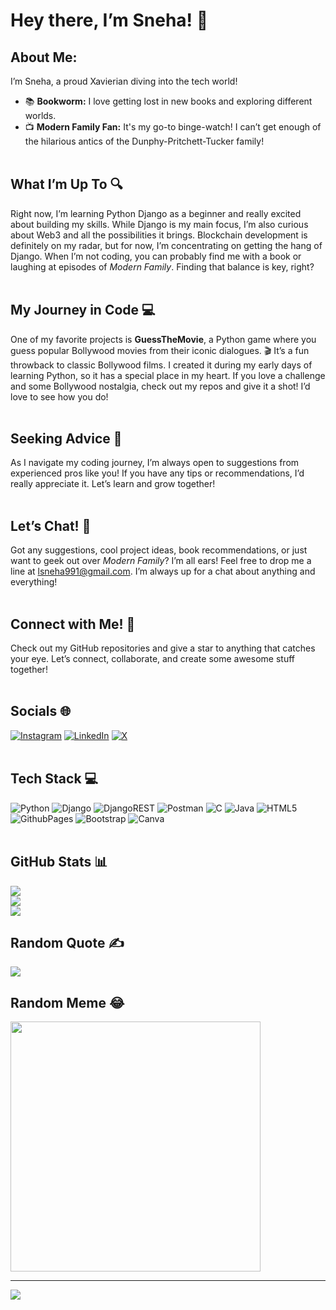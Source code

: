 
# Hey there, I’m Sneha! 👋

## About Me:
I’m Sneha, a proud Xavierian diving into the tech world!

- 📚 **Bookworm:** I love getting lost in new books and exploring different worlds.<br>
- 📺 **Modern Family Fan:** It's my go-to binge-watch! I can’t get enough of the hilarious antics of the Dunphy-Pritchett-Tucker family!<br><br>

## What I’m Up To 🔍 
Right now, I’m learning Python Django as a beginner and really excited about building my skills. While Django is my main focus, I’m also curious about Web3 and all the possibilities it brings. Blockchain development is definitely on my radar, but for now, I’m concentrating on getting the hang of Django. When I’m not coding, you can probably find me with a book or laughing at episodes of *Modern Family*. Finding that balance is key, right? <br><br>

## My Journey in Code 💻
One of my favorite projects is **GuessTheMovie**, a Python game where you guess popular Bollywood movies from their iconic dialogues. 🎬 It’s a fun throwback to classic Bollywood films. I created it during my early days of learning Python, so it has a special place in my heart. If you love a challenge and some Bollywood nostalgia, check out my repos and give it a shot! I’d love to see how you do!<br><br>

## Seeking Advice 🌱
As I navigate my coding journey, I’m always open to suggestions from experienced pros like you! If you have any tips or recommendations, I’d really appreciate it. Let’s learn and grow together! <br><br>

## Let’s Chat! 💬
Got any suggestions, cool project ideas, book recommendations, or just want to geek out over *Modern Family*? I’m all ears! Feel free to drop me a line at [lsneha991@gmail.com](mailto:lsneha991@gmail.com). I’m always up for a chat about anything and everything!<br><br>

## Connect with Me! 🤝
Check out my GitHub repositories and give a star to anything that catches your eye. Let’s connect, collaborate, and create some awesome stuff together! <br><br>


## Socials 🌐
[![Instagram](https://img.shields.io/badge/Instagram-%23E4405F.svg?logo=Instagram&logoColor=white)](https://instagram.com/typicaleoxx) [![LinkedIn](https://img.shields.io/badge/LinkedIn-%230077B5.svg?logo=linkedin&logoColor=white)](https://linkedin.com/in/snehalama) [![X](https://img.shields.io/badge/X-black.svg?logo=X&logoColor=white)](https://x.com/typicaleoxx) <br><br>


## Tech Stack 💻 
![Python](https://img.shields.io/badge/python-3670A0?style=for-the-badge&logo=python&logoColor=ffdd54) ![Django](https://img.shields.io/badge/django-%23092E20.svg?style=for-the-badge&logo=django&logoColor=white) ![DjangoREST](https://img.shields.io/badge/DJANGO-REST-ff1709?style=for-the-badge&logo=django&logoColor=white&color=ff1709&labelColor=gray) ![Postman](https://img.shields.io/badge/Postman-FF6C37?style=for-the-badge&logo=postman&logoColor=white) ![C](https://img.shields.io/badge/c-%2300599C.svg?style=for-the-badge&logo=c&logoColor=white) ![Java](https://img.shields.io/badge/Java-ED8B00?style=for-the-badge&logo=openjdk&logoColor=white) ![HTML5](https://img.shields.io/badge/html5-%23E34F26.svg?style=for-the-badge&logo=html5&logoColor=white)  ![GithubPages](https://img.shields.io/badge/github%20pages-121013?style=for-the-badge&logo=github&logoColor=white) ![Bootstrap](https://img.shields.io/badge/bootstrap-%238511FA.svg?style=for-the-badge&logo=bootstrap&logoColor=white) ![Canva](https://img.shields.io/badge/Canva-%2300C4CC.svg?style=for-the-badge&logo=Canva&logoColor=white) 
<br><br>

## GitHub Stats 📊
![](https://github-readme-stats.vercel.app/api?username=typicaleoxx&theme=blue-green&hide_border=false&include_all_commits=false&count_private=false)<br/>
![](https://github-readme-streak-stats.herokuapp.com/?user=typicaleoxx&theme=blue-green&hide_border=false)<br/>
![](https://github-readme-stats.vercel.app/api/top-langs/?username=typicaleoxx&theme=blue-green&hide_border=false&include_all_commits=false&count_private=false&layout=compact)

## Random Quote ✍️
![](https://quotes-github-readme.vercel.app/api?type=horizontal&theme=merko)

## Random Meme 😂 
<img src='https://randommeme-five.vercel.app/' style="height: 400px;"/>

---
[![](https://visitcount.itsvg.in/api?id=typicaleoxx&icon=0&color=0)](https://visitcount.itsvg.in)

